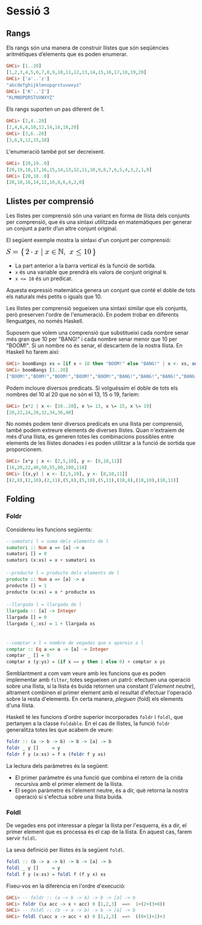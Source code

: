 # Sessió 3

## Rangs

Els rangs són una manera de construir llistes que són seqüències aritmètiques d’elements que es poden enumerar.

```haskell
GHCi> [1..20]
[1,2,3,4,5,6,7,8,9,10,11,12,13,14,15,16,17,18,19,20]
GHCi> ['a'..'z']
"abcdefghijklmnopqrstuvwxyz"
GHCi> ['K'..'Z']
"KLMNOPQRSTUVWXYZ"
```

Els rangs suporten un pas diferent de 1.

```haskell
GHCi> [2,4..20]
[2,4,6,8,10,12,14,16,18,20]
GHCi> [3,6..20]
[3,6,9,12,15,18]
```

L'enumeració també pot ser decreixent.

```haskell
GHCi> [20,19..0]
[20,19,18,17,16,15,14,13,12,11,10,9,8,7,6,5,4,3,2,1,0]
GHCi> [20,18..0]
[20,18,16,14,12,10,8,6,4,2,0]
```

## Llistes per comprensió

Les llistes per comprensió són una variant en forma de llista dels conjunts per comprensió, 
que és una sintaxi utilitzada en matemàtiques per generar un conjunt a partir d’un altre conjunt original.

El següent exemple mostra la sintaxi d'un conjunt per comprensió:

![setnotation](Img/setnotation.png)

- La part anterior a la barra vertical és la funció de sortida.
- `x` és una variable que prendrà els valors de conjunt original `N`.
- `x <= 10` és un predicat.

Aquesta expressió matemàtica genera un conjunt que conté el doble de tots els naturals més petits o iguals que 10.



Les llistes per comprensió segueixen una sintaxi similar que els conjunts, però preserven l'ordre de l'enumeració. En podem trobar en diferents llenguatges,  no només Haskell.


Suposem que volem una comprensió que substitueixi
cada nombre senar més gran que 10 per "BANG!"
i cada nombre senar menor que 10 per "BOOM!".
Si un nombre no és senar, el descartem de la nostra llista. En Haskell ho farem així:

```haskell
GHCi> boomBangs xs = [if x < 10 then "BOOM!" else "BANG!" | x <- xs, odd x]
GHCi> boomBangs [1..20]
["BOOM!","BOOM!","BOOM!","BOOM!","BOOM!","BANG!","BANG!","BANG!","BANG!","BANG!"]
```

Podem incloure diversos predicats.
Si volguéssim el doble de tots els nombres del 10 al 20 que no són el 13, 15 o 19, faríem:



```haskell
GHCi> [x*2 | x <- [10..20], x \= 13, x \= 15, x \= 19]
[20,22,24,28,32,34,36,40]
```

No només podem tenir diversos predicats en una llista per comprensió,
també podem extreure elements de diverses llistes.
Quan n'extraiem de més d'una llista,
es generen totes les combinacions possibles entre elements de les llistes donades
i es poden utilitzar a la funció de sortida que proporcionem.


```haskell
GHCi> [x*y | x <- [2,5,10], y <- [8,10,11]]
[16,20,22,40,50,55,80,100,110]
GHCi> [(x,y) | x <- [2,5,10], y <- [8,10,11]]
[(2,8),(2,10),(2,11),(5,8),(5,10),(5,11),(10,8),(10,10),(10,11)]
```

## Folding

### Foldr

Considereu les funcions següents:
```haskell
--sumatori l = suma dels elements de l
sumatori :: Num a => [a] -> a
sumatori [] = 0
sumatori (x:xs) = x + sumatori xs

--producte l = producte dels elements de l
producte :: Num a => [a] -> a
producte [] = 1
producte (x:xs) = x * producte xs

--llargada l = llargada de l
llargada :: [a] -> Integer
llargada [] = 0
llargada (_:xs) = 1 + llargada xs


--comptar x l = nombre de vegades que x apareix a l
comptar :: Eq a => a -> [a] -> Integer
comptar _ [] = 0
comptar x (y:ys) = (if x == y then 1 else 0) + comptar x ys
```

Semblantment a com vam veure amb les funcions que es poden implementar amb `filter`, totes segueixen un patró: efectuen una operació sobre una llista, si la llista és buida retornen una constant (l'*element neutre*), altrament combinen el primer element amb el resultat d'efectuar l'operació sobre la resta d'elements. En certa manera, *pleguen* (fold) els elements d'una llista.


Haskell té les funcions d'ordre superior incorporades `foldr` i `foldl`, que pertanyen a la classe `Foldable`. En el cas de llistes, la funció `foldr` generalitza totes les que acabem de veure:

```haskell
foldr :: (a -> b -> b) -> b -> [a] -> b
foldr _ y []     = y
foldr f y (x:xs) = f x (foldr f y xs)
```

La lectura dels paràmetres és la següent:
* El primer paràmetre és una funció que combina el retorn de la crida recursiva amb el primer element de la llista.
* El segon paràmetre és l'element neutre, és a dir, què retorna la nostra operació si s'efectua sobre una llista buida.

### Foldl

De vegades ens pot interessar a plegar la llista per l'esquerra, és a dir,
el primer element que es processa és el cap de la llista. En aquest cas, farem servir `foldl`.

La seva definició per llistes és la següent `foldl`.

```haskell
foldl :: (b -> a -> b) -> b -> [a] -> b
foldl _ y []     = y
foldl f y (x:xs) = foldl f (f y x) xs
```
Fixeu-vos en la diferència en l'ordre d'execució:

```haskell
GHCi> -- foldr :: (a -> b -> b) -> b -> [a] -> b
GHCi> foldr (\x acc -> x + acc) 0 [1,2,3]  ==>  1+(2+(3+0))
GHCi> -- foldl :: (b -> a -> b) -> b -> [a] -> b
GHCi> foldl (\acc x -> acc + x) 0 [1,2,3]  ==>  ((0+1)+2)+3
```
